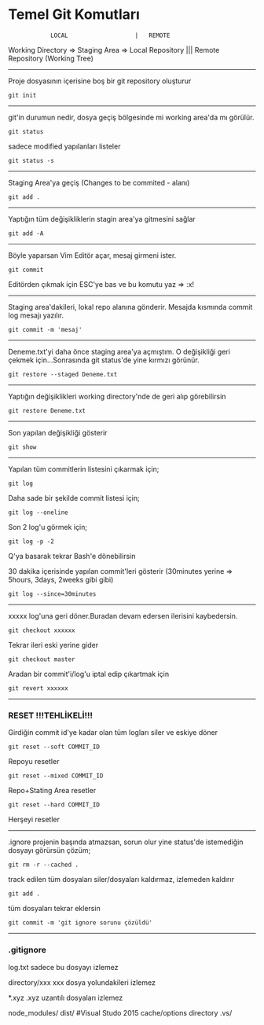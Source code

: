 # Temel Git Komutları

				LOCAL					|	REMOTE
Working Directory  =>	 Staging Area    =>	Local Repository	|||		Remote Repository
			(Working Tree)


--------------------------------------------------
Proje dosyasının içerisine boş bir git repository oluşturur
```
git init
```
--------------------------------------------------
git'in durumun nedir, dosya geçiş bölgesinde mi working area'da mı görülür.
```
git status
```
sadece modified yapılanları listeler
```
git status -s
```
--------------------------------------------------
Staging Area'ya geçiş	(Changes to be commited - alanı)
```
git add .
```
--------------------------------------------------
Yaptığın tüm değişikliklerin stagin area'ya gitmesini sağlar
```
git add -A
```
--------------------------------------------------
Böyle yaparsan Vim Editör açar, mesaj girmeni ister. 
```
git commit
```
Editörden çıkmak için ESC'ye bas ve bu komutu yaz => :x! 

--------------------------------------------------
Staging area'dakileri, lokal repo alanına gönderir. Mesajda kısmında commit log mesajı yazılır.
```
git commit -m 'mesaj'
```
--------------------------------------------------
Deneme.txt'yi daha önce staging area'ya açmıştım. O değişikliği geri çekmek için...Sonrasında git status'de yine kırmızı görünür.
```
git restore --staged Deneme.txt
```
--------------------------------------------------
Yaptığın değişiklikleri working directory'nde de geri alıp görebilirsin
```
git restore Deneme.txt
```
--------------------------------------------------
Son yapılan değişikliği gösterir
```
git show
```
--------------------------------------------------
Yapılan tüm commitlerin listesini çıkarmak için;
```
git log
```
Daha sade bir şekilde commit listesi için;
```
git log --oneline
```
Son 2 log'u görmek için;
```
git log -p -2
```
Q'ya basarak tekrar Bash'e dönebilirsin

30 dakika içerisinde yapılan commit'leri gösterir (30minutes yerine => 5hours, 3days, 2weeks gibi gibi)
```
git log --since=30minutes
```
--------------------------------------------------
xxxxx log'una geri döner.Buradan devam edersen ilerisini kaybedersin.
```
git checkout xxxxxx
```
Tekrar ileri eski yerine gider
```
git checkout master
```
Aradan bir commit'i/log'u iptal edip çıkartmak için
```
git revert xxxxxx
```
--------------------------------------------------
### RESET !!!TEHLİKELİ!!!
Girdiğin commit id'ye kadar olan tüm logları siler ve eskiye döner
```
git reset --soft COMMIT_ID
```
Repoyu resetler	
```
git reset --mixed COMMIT_ID
```
Repo+Stating Area resetler
```
git reset --hard COMMIT_ID
```
Herşeyi resetler

--------------------------------------------------
.ignore projenin başında atmazsan, sorun olur yine status'de istemediğin dosyayı görürsün
çözüm;
```
git rm -r --cached .
```
track edilen tüm dosyaları siler/dosyaları kaldırmaz, izlemeden kaldırır
```
git add .
```
tüm dosyaları tekrar eklersin
```
git commit -m 'git ignore sorunu çözüldü'
```
--------------------------------------------------
### .gitignore
log.txt
sadece bu dosyayı izlemez

directory/xxx
xxx dosya yolundakileri izlemez

*.xyz
.xyz uzantılı dosyaları izlemez


node_modules/
dist/
#Visual Studo 2015 cache/options directory
.vs/
